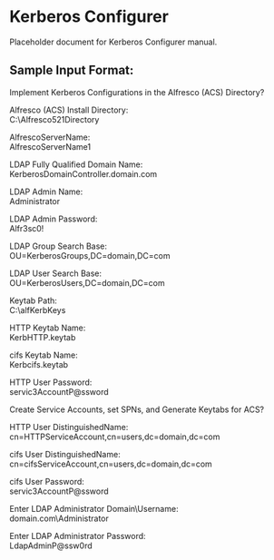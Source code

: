 # Kerberos Configurer

Placeholder document for Kerberos Configurer manual.

## Sample Input Format:

Implement Kerberos Configurations in the Alfresco (ACS) Directory? 

Alfresco (ACS) Install Directory:  
C:\Alfresco521Directory

AlfrescoServerName:  
AlfrescoServerName1

LDAP Fully Qualified Domain Name:  
KerberosDomainController.domain.com

LDAP Admin Name:  
Administrator

LDAP Admin Password:  
Alfr3sc0!

LDAP Group Search Base:  
OU=KerberosGroups,DC=domain,DC=com

LDAP User Search Base:  
OU=KerberosUsers,DC=domain,DC=com

Keytab Path:  
C:\alfKerbKeys

HTTP Keytab Name:  
KerbHTTP.keytab

cifs Keytab Name:  
Kerbcifs.keytab

HTTP User Password:  
servic3AccountP@ssword




Create Service Accounts, set SPNs, and Generate Keytabs for ACS?

HTTP User DistinguishedName:  
cn=HTTPServiceAccount,cn=users,dc=domain,dc=com

cifs User DistinguishedName:  
cn=cifsServiceAccount,cn=users,dc=domain,dc=com

cifs User Password:  
servic3AccountP@ssword

Enter LDAP Administrator Domain\Username:  
domain.com\Administrator

Enter LDAP Administrator Password:  
LdapAdminP@ssw0rd
